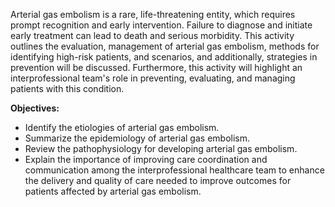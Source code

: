Arterial gas embolism is a rare, life-threatening entity, which requires prompt recognition and early intervention. Failure to diagnose and initiate early treatment can lead to death and serious morbidity. This activity outlines the evaluation, management of arterial gas embolism, methods for identifying high-risk patients, and scenarios, and additionally, strategies in prevention will be discussed. Furthermore, this activity will highlight an interprofessional team's role in preventing, evaluating, and managing patients with this condition.

**Objectives:**
- Identify the etiologies of arterial gas embolism.
- Summarize the epidemiology of arterial gas embolism. 
- Review the pathophysiology for developing arterial gas embolism.
- Explain the importance of improving care coordination and communication among the interprofessional healthcare team to enhance the delivery and quality of care needed to improve outcomes for patients affected by arterial gas embolism.